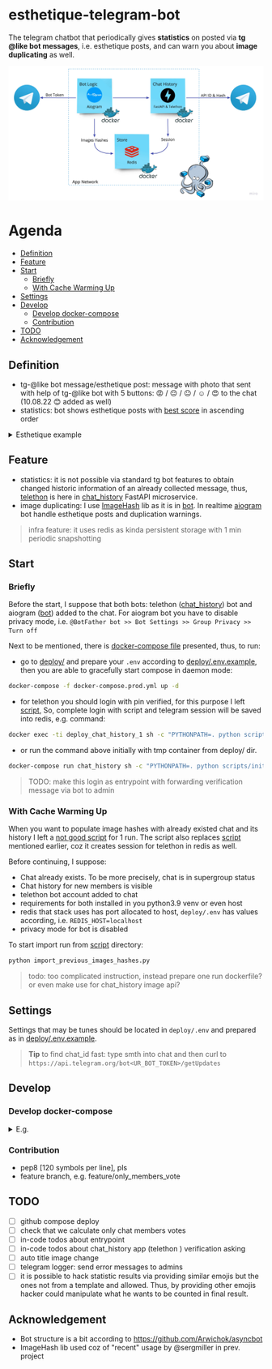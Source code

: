 # esthetique-telegram-bot
The telegram chatbot that periodically gives **statistics** on posted via **tg @like bot messages**, i.e. esthetique posts, 
and can warn you about **image duplicating** as well.

![plot](./docs/schema.jpg)

# Agenda
* [Definition](#definition)
* [Feature](#feature)
* [Start](#start)
   * [Briefly](#briefly)
   * [With Cache Warming Up](#with-cache-warming-up)
* [Settings](#settings)
* [Develop](#develop)
   * [Develop docker-compose](#develop-docker-compose)
   * [Contribution](#contribution)
* [TODO](#todo)
* [Acknowledgement](#acknowledgement)

## Definition
- tg-@like bot message/esthetique post: message with photo that sent with help of tg-@like bot 
with 5 buttons: 😡 / 😔 / 😐 / ☺️ / 😍 to the chat (10.08.22 😊 added as well)
- statistics: bot shows esthetique posts with [best score](bot/src/utils/calculations.py) in ascending order

<details>
  <summary>Esthetique example</summary>

  ![plot](./docs/esthetique_example.png)

</details>

## Feature
- statistics: it is not possible via standard tg bot features to obtain changed historic information of an 
already collected message, thus, [telethon](https://github.com/LonamiWebs/Telethon) is here in [chat_history](./chat_history) FastAPI microservice.
- image duplicating: I use [ImageHash](https://pypi.org/project/ImageHash/) lib as it is in [bot](./bot/src/utils/serializers.py). 
In realtime [aiogram](https://github.com/aiogram/aiogram) bot handle esthetique posts and duplication warnings.

> infra feature: it uses redis as kinda persistent storage with 1 min periodic snapshotting

## Start

### Briefly
Before the start, I suppose that both bots: telethon ([chat_history](chat_history)) bot and aiogram ([bot](bot)) added to the chat. 
For aiogram bot you have to disable privacy mode, i.e. `@BotFather bot >> Bot Settings >> Group Privacy >> Turn off`   

Next to be mentioned, there is [docker-compose file](deploy/docker-compose.prod.yml) presented, 
thus, to run:
- go to [deploy/](deploy) and prepare your `.env`  according to [deploy/.env.example](deploy/.env.example),
then you are able to gracefully start compose in daemon mode:
```bash
docker-compose -f docker-compose.prod.yml up -d
```
- for telethon you should login with pin verified, for this purpose I left [script](./chat_history/src/scripts/init_session.py), 
So, complete login with script and telegram session will be saved into redis, e.g. command:
```bash
docker exec -ti deploy_chat_history_1 sh -c "PYTHONPATH=. python scripts/init_session.py" 
```

- or run the command above initially with tmp container from deploy/ dir.
```bash
docker-compose run chat_history sh -c "PYTHONPATH=. python scripts/init_session.py"
```

> TODO: make this login as entrypoint with forwarding verification message via bot to admin

### With Cache Warming Up 
When you want to populate image hashes with already existed chat and its history 
I left a [not good script](scripts/import_previos_images_hashes.py) for 1 run. 
The script also replaces [script](./chat_history/src/scripts/init_session.py) mentioned earlier, coz it creates session for telethon in redis as well.

Before continuing, I suppose:
- Chat already exists. To be more precisely, chat is in supergroup status
- Chat history for new members is visible
- telethon bot account added to chat
- requirements for both installed in you python3.9 venv or even host
- redis that stack uses has port allocated to host, `deploy/.env` has values according, i.e. `REDIS_HOST=localhost`
- privacy mode for bot is disabled

To start import run from [script](script) directory:
```bash
python import_previous_images_hashes.py
```

> todo: too complicated instruction, instead prepare one run dockerfile? 
> or even make use for chat_history image api?

## Settings
Settings that may be tunes should be located in `deploy/.env` and prepared as in [deploy/.env.example](deploy/.env.example).

> **Tip** to find chat_id fast: type smth into chat and then curl to `https://api.telegram.org/bot<UR_BOT_TOKEN>/getUpdates`

## Develop
### Develop docker-compose

<details>
    <summary>E.g.</summary>

    ```yaml
    version: '3.8'
    
    volumes:
      redis_data_dev:
    
    x-app: &dev-app
      env_file:
        - ./.env
      depends_on:
        - redis
    
    services:
      chat_history:
        <<: *dev-app
        build:
          context: ../chat_history
          dockerfile: .
        command: uvicorn main:app --reload --host 0.0.0.0 --port 8000
        volumes:
          - ../chat_history/src/:/opt/
        ports:
          - 8000:8000
    
      bot:
        <<: *dev-app
        build:
          context: ../bot
          dockerfile: .
        volumes:
          - ../bot/src/:/opt/
    
      redis:
        image: redis:6.0.8-alpine
        volumes:
          - redis_data_dev:/data
        ports:
          - 6379:6379
      ```

</details>


### Contribution
- pep8 [120 symbols per line], pls
- feature branch, e.g. feature/only_members_vote

## TODO
- [ ] github compose deploy
- [ ] check that we calculate only chat members votes
- [ ] in-code todos about entrypoint
- [ ] in-code todos about chat_history app (telethon ) verification asking
- [ ] auto title image change 
- [ ] telegram logger: send error messages to admins 
- [ ] it is possible to hack statistic results via providing similar emojis but the ones not from a template and allowed. 
Thus, by providing other emojis hacker could manipulate what he wants to be counted in final result.

## Acknowledgement
- Bot structure is a bit according to https://github.com/Arwichok/asyncbot
- ImageHash lib used coz of "recent" usage by @sergmiller in prev. project
